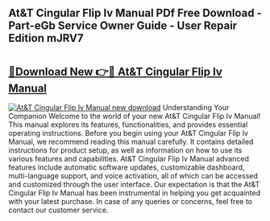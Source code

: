 ## At&T Cingular Flip Iv Manual PDf Free Download - Part-eGb Service Owner Guide - User Repair Edition mJRV7

# <h2><a href="http://bc41886.oget.top/?id=At%26T+Cingular+Flip+Iv+Manual">🔗Download New 👉🔴 At&T Cingular Flip Iv Manual</a></h2>

[![At&T Cingular Flip Iv Manual new download](https://i.imgur.com/5g1atiW.png)](http://bc41886.oget.top/?id=At%26T+Cingular+Flip+Iv+Manual)
Understanding Your Companion Welcome to the world of your new At&T Cingular Flip Iv Manual! This manual explores its features, functionalities, and provides essential operating instructions. Before you begin using your At&T Cingular Flip Iv Manual, we recommend reading this manual carefully. It contains detailed instructions for product setup, as well as information on how to use its various features and capabilities. At&T Cingular Flip Iv Manual advanced features include automatic software updates, customizable dashboard, multi-language support, and voice activation, all of which can be accessed and customized through the user interface. Our expectation is that the At&T Cingular Flip Iv Manual has been instrumental in helping you get acquainted with your latest purchase. In case of any queries or concerns, feel free to contact our customer service.
